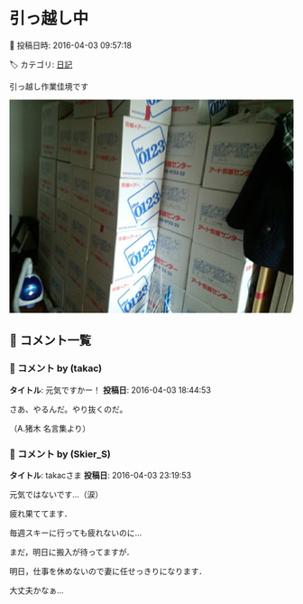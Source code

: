 # 引っ越し中

📅 投稿日時: 2016-04-03 09:57:18

🏷️ カテゴリ: [日記](cc4b5682fb7b8b144980957a978653fb0.md)

引っ越し作業佳境です







![78ad57e209d8ee6fb3b1e1a2a7574e84.jpg](images/78ad57e209d8ee6fb3b1e1a2a7574e84.jpg)

## 💬 コメント一覧

### 💬 コメント by (takac)
**タイトル**: 元気ですかー！
**投稿日**: 2016-04-03 18:44:53

さあ、やるんだ。やり抜くのだ。

（A.猪木 名言集より）

### 💬 コメント by (Skier_S)
**タイトル**: takacさま
**投稿日**: 2016-04-03 23:19:53

元気ではないです…（涙）

疲れ果ててます．

毎週スキーに行っても疲れないのに…

まだ，明日に搬入が待ってますが．

明日，仕事を休めないので妻に任せっきりになります．

大丈夫かなぁ…

